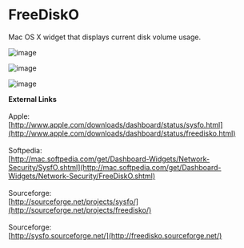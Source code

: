 # FreeDiskO
Mac OS X widget that displays current disk volume usage.

![image](https://github.com/user-attachments/assets/a267f640-3c4f-43b9-87e4-4886ae323862)

![image](https://github.com/user-attachments/assets/9214e464-e87d-4605-bf93-887172d7e514)

![image](https://github.com/user-attachments/assets/44142b8f-1308-42eb-a5cb-70e698205477)

**External Links**<br/><br/>
Apple:<br/>
[http://www.apple.com/downloads/dashboard/status/sysfo.html](http://www.apple.com/downloads/dashboard/status/freedisko.html)<br/>
<br/>
Softpedia:<br/>
[http://mac.softpedia.com/get/Dashboard-Widgets/Network-Security/SysfO.shtml](http://mac.softpedia.com/get/Dashboard-Widgets/Network-Security/FreeDiskO.shtml)<br/>
<br/>
Sourceforge:<br/>
[http://sourceforge.net/projects/sysfo/](http://sourceforge.net/projects/freedisko/)<br/>
<br/>
Sourceforge:<br/>
[http://sysfo.sourceforge.net/](http://freedisko.sourceforge.net/)<br/>
